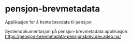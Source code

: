 # pensjon-brevmetadata
Applikasjon for å hente brevdata til pensjon

Systemdokumentasjon på pensjon-brevmetadata applikasjon: https://pensjon-brevmetadata-pensjonsbrev.dev.adeo.no/
